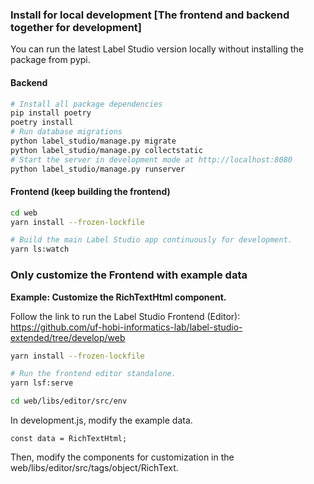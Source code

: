 ### Install for local development [The frontend and backend together for development]

You can run the latest Label Studio version locally without installing the package from pypi. 
#### Backend
```bash
# Install all package dependencies
pip install poetry
poetry install
# Run database migrations
python label_studio/manage.py migrate
python label_studio/manage.py collectstatic
# Start the server in development mode at http://localhost:8080
python label_studio/manage.py runserver
```

#### Frontend (keep building the frontend)
```bash
cd web
yarn install --frozen-lockfile

# Build the main Label Studio app continuously for development.
yarn ls:watch
```


### Only customize the Frontend with example data
**Example: Customize the RichTextHtml component.**

Follow the link to run the Label Studio Frontend (Editor):  
https://github.com/uf-hobi-informatics-lab/label-studio-extended/tree/develop/web

```bash
yarn install --frozen-lockfile

# Run the frontend editor standalone.
yarn lsf:serve
```


```bash
cd web/libs/editor/src/env
```
In development.js, modify the example data.
```
const data = RichTextHtml;
```
Then, modify the components for customization in the web/libs/editor/src/tags/object/RichText.
